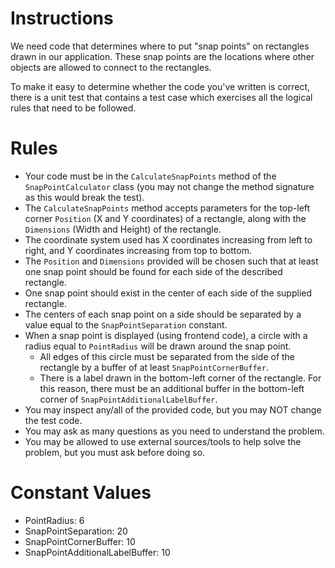 # Instructions

We need code that determines where to put "snap points"
on rectangles drawn in our application. These snap points 
are the locations where other objects are allowed to connect
to the rectangles. 

To make it easy to determine whether the code you've written
is correct, there is a unit test that contains a test case
which exercises all the logical rules that need to be followed.

# Rules
- Your code must be in the `CalculateSnapPoints` method of the
`SnapPointCalculator` class (you may not change the method
signature as this would break the test).
- The `CalculateSnapPoints` method accepts parameters for the 
top-left corner `Position` (X and Y coordinates) of a rectangle, 
along with the `Dimensions` (Width and Height) of the rectangle.
- The coordinate system used has X coordinates increasing from
left to right, and Y coordinates increasing from top to bottom.
- The `Position` and `Dimensions` provided will be chosen such
that at least one snap point should be found for each side of
the described rectangle.
- One snap point should exist in the center of each side of the 
supplied rectangle.
- The centers of each snap point on a side should be separated by 
a value equal to the `SnapPointSeparation` constant.
- When a snap point is displayed (using frontend code), a circle 
with a radius equal to `PointRadius` will be drawn around the snap 
point.
  - All edges of this circle must be separated from the side of the
  rectangle by a buffer of at least `SnapPointCornerBuffer`.
  - There is a label drawn in the bottom-left corner of the
  rectangle. For this reason, there must be an additional buffer
  in the bottom-left corner of `SnapPointAdditionalLabelBuffer`.
- You may inspect any/all of the provided code, but you may NOT 
change the test code.
- You may ask as many questions as you need to understand the
problem.
- You may be allowed to use external sources/tools to help solve 
the problem, but you must ask before doing so.
  
# Constant Values
- PointRadius: 6
- SnapPointSeparation: 20
- SnapPointCornerBuffer: 10
- SnapPointAdditionalLabelBuffer: 10

